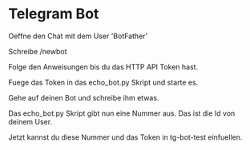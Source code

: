 # Telegram Bot

Oeffne den Chat mit dem User 'BotFather'

Schreibe /newbot

Folge den Anweisungen bis du das HTTP API Token hast.

Fuege das Token in das echo_bot.py Skript und starte es.

Gehe auf deinen Bot und schreibe ihm etwas.

Das echo_bot.py Skript gibt nun eine Nummer aus. Das ist die Id von deinem User.

Jetzt kannst du diese Nummer und das Token in tg-bot-test einfuellen.
